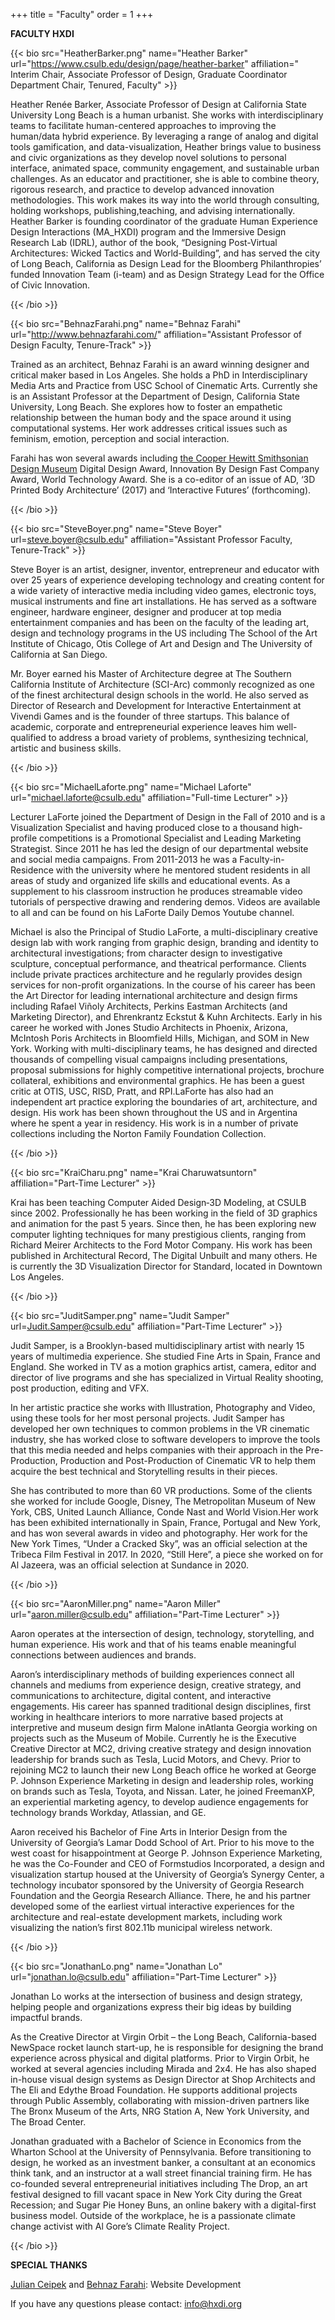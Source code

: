 +++
title = "Faculty"
order = 1
+++



**FACULTY HXDI**


{{< bio src="HeatherBarker.png" name="Heather Barker" url="https://www.csulb.edu/design/page/heather-barker" affiliation=" Interim Chair, Associate Professor of Design, Graduate Coordinator Department Chair, Tenured, Faculty" >}}

Heather Renée Barker, Associate Professor of Design at California State University Long Beach is a human urbanist. She works with interdisciplinary teams to facilitate human-centered approaches to improving the human/data hybrid experience. By leveraging a range of analog and digital tools gamification, and data-visualization, Heather brings value to business and civic organizations as they develop novel solutions to personal interface, animated space, community engagement, and sustainable urban challenges. As an educator and practitioner, she is able to combine theory, rigorous research, and practice to develop advanced innovation methodologies. This work makes its way into the world through consulting, holding workshops, publishing,teaching, and advising internationally. Heather Barker is founding coordinator of the graduate Human Experience Design Interactions (MA_HXDI) program and the Immersive Design Research Lab (IDRL), author of the book, “Designing Post-Virtual Architectures: Wicked Tactics and World-Building”, and has served the city of Long Beach, California as Design Lead for the Bloomberg Philanthropies’ funded Innovation Team (i-team) and as Design Strategy Lead for the
Office of Civic Innovation.

{{< /bio >}}

{{< bio src="BehnazFarahi.png" name="Behnaz Farahi" url="http://www.behnazfarahi.com/" affiliation="Assistant Professor of Design Faculty, Tenure-Track" >}}

Trained as an architect, Behnaz Farahi is an award winning designer and critical maker based in Los Angeles. She holds a PhD in Interdisciplinary Media Arts and Practice from USC School of Cinematic Arts. Currently she is an Assistant Professor at the Department of Design, California State University, Long Beach. She explores how to foster an empathetic relationship between the human body and the space around it using computational systems. Her work addresses critical issues such as feminism, emotion, perception and social interaction. 

Farahi has won several awards including [the Cooper Hewitt Smithsonian Design Museum](https://www.cooperhewitt.org/national-design-awards/2021-national-design-awards-winners/#meet-the-winners) Digital Design Award, Innovation By Design Fast Company Award, World Technology Award. She is a co-editor of an issue of AD, ‘3D Printed Body Architecture’ (2017) and ‘Interactive Futures’ (forthcoming).

{{< /bio >}}

{{< bio src="SteveBoyer.png" name="Steve Boyer" url=steve.boyer@csulb.edu" affiliation="Assistant Professor Faculty, Tenure-Track" >}}

Steve Boyer is an artist, designer, inventor, entrepreneur and educator with over 25 years of experience developing technology and creating content for a wide variety of interactive media including video games, electronic toys, musical instruments and fine art installations. He has served as a software engineer, hardware engineer, designer and producer at top media entertainment companies and has been on the faculty of the leading art, design and technology programs in the US including The School of the Art Institute of Chicago, Otis College of Art and Design and The
University of California at San Diego.

Mr. Boyer earned his Master of Architecture degree at The Southern California Institute of Architecture (SCI-Arc) commonly recognized as one of the finest architectural design schools in the world. He also served as Director of Research and Development for Interactive Entertainment at Vivendi Games and is the founder of three startups. This balance of academic, corporate and entrepreneurial experience leaves him well-qualified to address a broad variety of problems, synthesizing technical, artistic and business skills.


{{< /bio >}}



{{< bio src="MichaelLaforte.png" name="Michael Laforte" url="michael.laforte@csulb.edu" affiliation="Full-time Lecturer" >}}

Lecturer LaForte joined the Department of Design in the Fall of 2010 and is a Visualization Specialist and having produced close to a thousand high-profile competitions is a Promotional Specialist and Leading Marketing Strategist. Since 2011 he has led the design of our departmental
website and social media campaigns. From 2011-2013 he was a Faculty-in-Residence with the university where he mentored student residents in all areas of study and organized life skills and educational events. As a supplement to his classroom instruction he produces streamable video tutorials of perspective drawing and rendering demos. Videos are available to all and can be found on his LaForte Daily Demos Youtube channel.

Michael is also the Principal of Studio LaForte, a multi-disciplinary creative design lab with work ranging from graphic design, branding and identity to architectural investigations; from character design to investigative sculpture, conceptual performance, and theatrical performance. Clients include private practices architecture and he regularly provides design services for non-profit organizations. In the course of his career has been the Art Director for leading international architecture and design firms including Rafael Viñoly Architects, Perkins Eastman Architects (and Marketing Director), and Ehrenkrantz Eckstut & Kuhn Architects. Early in his career he worked with Jones Studio Architects in Phoenix, Arizona, McIntosh Poris Architects in Bloomfield Hills, Michigan, and
SOM in New York. Working with multi-disciplinary teams, he has designed and directed thousands of compelling visual campaigns including presentations, proposal submissions for highly competitive international projects, brochure collateral, exhibitions and environmental graphics. He has been a guest critic at OTIS, USC, RISD, Pratt, and RPI.LaForte has also had an independent art practice exploring the boundaries of art, architecture, and design. His work has been shown throughout the US and in Argentina where he spent a year in residency. His work is in a number of private collections including the Norton Family Foundation Collection.

{{< /bio >}}


{{< bio src="KraiCharu.png" name="Krai Charuwatsuntorn" affiliation="Part-Time Lecturer" >}}

Krai has been teaching Computer Aided Design‐3D Modeling, at CSULB since 2002. Professionally he has been working in the field of 3D graphics and animation for the past 5 years. Since then, he has been exploring new computer lighting techniques for many prestigious clients, ranging from Richard Meirer Architects to the Ford Motor Company. His work has been published in Architectural Record, The Digital Unbuilt and many others. He is currently the 3D Visualization Director for Standard, located in Downtown Los Angeles.


{{< /bio >}}




{{< bio src="JuditSamper.png" name="Judit Samper" url=Judit.Samper@csulb.edu" affiliation="Part-Time Lecturer" >}}

Judit Samper, is a Brooklyn-based multidisciplinary artist with nearly 15 years of multimedia experience. She studied Fine Arts in Spain, France and England. She worked in TV as a motion graphics artist, camera, editor and director of live programs and she has specialized in Virtual
Reality shooting, post production, editing and VFX. 

In her artistic practice she works with Illustration, Photography and Video, using these tools for her most personal projects. Judit Samper has developed her own techniques to common problems in the VR cinematic industry, she has worked close to software developers to improve the tools that this media needed and helps companies with their approach in the Pre-Production, Production and Post-Production of Cinematic VR to help them acquire the best technical and Storytelling results in their pieces.

She has contributed to more than 60 VR productions. Some of the clients she worked for include Google, Disney, The Metropolitan Museum of New York, CBS, United Launch Alliance, Conde Nast and World Vision.Her work has been exhibited internationally in Spain, France, Portugal and New York, and has won several awards in video and photography. Her work for the New York Times, “Under a Cracked Sky”, was an official selection at the Tribeca Film Festival in 2017. In 2020, “Still Here”, a piece she worked on for Al Jazeera, was an official selection at Sundance in 2020.


{{< /bio >}}


{{< bio src="AaronMiller.png" name="Aaron Miller" url="aaron.miller@csulb.edu" affiliation="Part-Time Lecturer" >}}

Aaron operates at the intersection of design, technology, storytelling, and human experience. His work and that of his teams enable meaningful connections between audiences and brands.

Aaron’s interdisciplinary methods of building experiences connect all channels and mediums from experience design, creative strategy, and communications to architecture, digital content, and interactive engagements. His career has spanned traditional design disciplines, first working in healthcare interiors to more narrative based projects at interpretive and museum design firm Malone inAtlanta Georgia working on projects such as the Museum of Mobile. Currently he is the Executive Creative Director at MC2, driving creative strategy and design innovation leadership for brands such as Tesla, Lucid Motors, and Chevy. Prior to rejoining MC2 to launch their new Long Beach office he worked at George P. Johnson Experience Marketing in design and leadership roles, working on brands such as Tesla, Toyota, and Nissan. Later, he joined FreemanXP, an experiential marketing agency, to develop audience engagements for technology brands Workday, Atlassian, and GE.


Aaron received his Bachelor of Fine Arts in Interior Design from the University of Georgia’s Lamar Dodd School of Art. Prior to his move to the west coast for hisappointment at George P. Johnson Experience Marketing, he was the Co-Founder and CEO of Formstudios Incorporated, a design and visualization startup housed at the University of Georgia’s Synergy Center, a technology incubator sponsored by the University of Georgia Research Foundation and the Georgia Research Alliance. There, he and his partner developed some of the earliest virtual interactive experiences for the architecture and real-estate development markets, including work visualizing the nation’s first 802.11b municipal wireless network.


{{< /bio >}}



{{< bio src="JonathanLo.png" name="Jonathan Lo" url="jonathan.lo@csulb.edu" affiliation="Part-Time Lecturer" >}}

Jonathan Lo works at the intersection of business and design strategy, helping people and organizations express their big ideas by building impactful brands.

As the Creative Director at Virgin Orbit – the Long Beach, California-based NewSpace rocket launch start-up, he is responsible for designing the brand experience across physical and digital platforms. Prior to Virgin Orbit, he worked at several agencies including Mirada and 2x4. He has also shaped in-house visual design systems as Design Director at Shop Architects and The Eli and Edythe Broad Foundation. He supports additional projects through Public Assembly, collaborating with mission-driven partners like The Bronx Museum of the Arts, NRG Station A, New York University, and The Broad Center.

Jonathan graduated with a Bachelor of Science in Economics from the Wharton School at the University of Pennsylvania. Before transitioning to design, he worked as an investment banker, a consultant at an economics think tank, and an instructor at a wall street financial training firm. He has co-founded several entrepreneurial initiatives including The Drop, an art festival designed to fill vacant space in New York City during the Great Recession; and Sugar Pie Honey Buns, an online bakery with a digital-first business model. Outside of the workplace, he is a passionate climate change activist with Al Gore’s Climate Reality Project.


{{< /bio >}}



**SPECIAL THANKS**

[Julian Ceipek](https://jceipek.com/) and [Behnaz Farahi](http://BehnazFarahi.com/): Website Development 

If you have any questions please contact: info@hxdi.org

